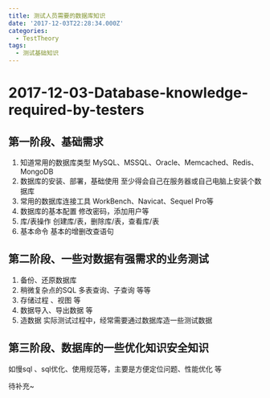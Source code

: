```yaml
---
title: 测试人员需要的数据库知识
date: '2017-12-03T22:28:34.000Z'
categories:
  - TestTheory
tags:
  - 测试基础知识
---
```


# 2017-12-03-Database-knowledge-required-by-testers

## 第一阶段、基础需求

1. 知道常用的数据库类型 MySQL、MSSQL、Oracle、Memcached、Redis、MongoDB
2. 数据库的安装、部署，基础使用 至少得会自己在服务器或自己电脑上安装个数据库
3. 常用的数据库连接工具 WorkBench、Navicat、Sequel Pro等
4. 数据库的基本配置 修改密码，添加用户等
5. 库/表操作 创建库/表，删除库/表，查看库/表
6. 基本命令 基本的增删改查语句

## 第二阶段、一些对数据有强需求的业务测试

1. 备份、还原数据库
2. 稍微复杂点的SQL 多表查询、子查询 等等
3. 存储过程 、视图 等
4. 数据导入、导出数据 等
5. 造数据 实际测试过程中，经常需要通过数据库造一些测试数据

## 第三阶段、数据库的一些优化知识安全知识

如慢sql 、sql优化、使用规范等，主要是方便定位问题、性能优化 等

待补充~

